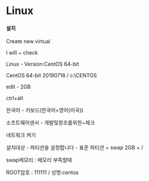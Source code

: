 # Linux

#### 설치

Create new virtual

I will ~ check

Linux - Version:CentOS 64-bit

CentOS 64-bit 20190718 / c:\CENTOS

edit - 2GB



ctrl+alt

한국어 - 키보드(한국어+영어(미국))

소프트웨어센서 - 개발및창조를위한~체크

네트워크 켜기

설치대상 - 파티션을 설정합니다 - 표준 파티션 + swap 2GB + /

swap메모리 : 메모리 부족할때

ROOT암호 : 111111 / 성명:centos



